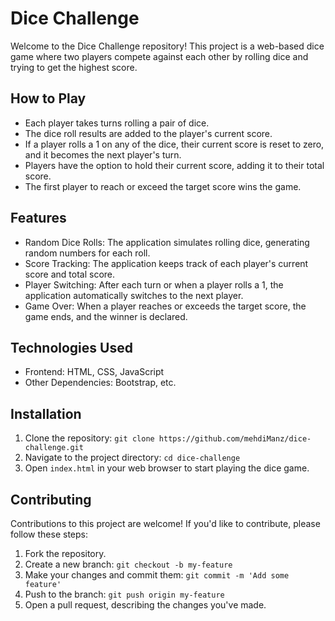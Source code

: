 

# Dice Challenge

Welcome to the Dice Challenge repository! This project is a web-based dice game where two players compete against each other by rolling dice and trying to get the highest score.

## How to Play

- Each player takes turns rolling a pair of dice.
- The dice roll results are added to the player's current score.
- If a player rolls a 1 on any of the dice, their current score is reset to zero, and it becomes the next player's turn.
- Players have the option to hold their current score, adding it to their total score.
- The first player to reach or exceed the target score wins the game.

## Features

- Random Dice Rolls: The application simulates rolling dice, generating random numbers for each roll.
- Score Tracking: The application keeps track of each player's current score and total score.
- Player Switching: After each turn or when a player rolls a 1, the application automatically switches to the next player.
- Game Over: When a player reaches or exceeds the target score, the game ends, and the winner is declared.

## Technologies Used

- Frontend: HTML, CSS, JavaScript
- Other Dependencies: Bootstrap, etc.

## Installation

1. Clone the repository: `git clone https://github.com/mehdiManz/dice-challenge.git`
2. Navigate to the project directory: `cd dice-challenge`
3. Open `index.html` in your web browser to start playing the dice game.

## Contributing

Contributions to this project are welcome! If you'd like to contribute, please follow these steps:

1. Fork the repository.
2. Create a new branch: `git checkout -b my-feature`
3. Make your changes and commit them: `git commit -m 'Add some feature'`
4. Push to the branch: `git push origin my-feature`
5. Open a pull request, describing the changes you've made.

